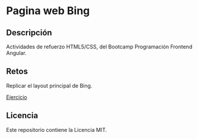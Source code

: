# Pagina web Bing

## Descripción

Actividades de refuerzo HTML5/CSS, del Bootcamp Programación Frontend Angular.

## Retos

Replicar el layout principal de Bing.

[Ejercicio](https://carlesnacher.github.io/cnv-css-flex-bingweb-15112022/)

## Licencia

Este repositorio contiene la Licencia MIT.
